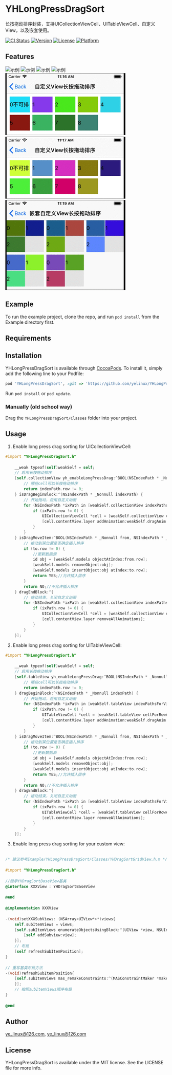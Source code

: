 # YHLongPressDragSort

长按拖动排序封装，支持UICollectionViewCell、UITableViewCell、自定义View，以及嵌套使用。

[![CI Status](https://img.shields.io/travis/ye_linux@126.com/YHLongPressDragSort.svg?style=flat)](https://travis-ci.org/ye_linux@126.com/YHLongPressDragSort)
[![Version](https://img.shields.io/cocoapods/v/YHLongPressDragSort.svg?style=flat)](https://cocoapods.org/pods/YHLongPressDragSort)
[![License](https://img.shields.io/cocoapods/l/YHLongPressDragSort.svg?style=flat)](https://cocoapods.org/pods/YHLongPressDragSort)
[![Platform](https://img.shields.io/cocoapods/p/YHLongPressDragSort.svg?style=flat)](https://cocoapods.org/pods/YHLongPressDragSort)

## Features
![示例](./preview/4.gif)
![示例](./preview/5.gif)
![示例](./preview/6.gif)
![示例](./preview/7.gif)
![示例](./preview/1.gif)
![示例](./preview/2.gif)
![示例](./preview/3.gif)

## Example

To run the example project, clone the repo, and run `pod install` from the Example directory first.

## Requirements

## Installation

YHLongPressDragSort is available through [CocoaPods](https://cocoapods.org). To install
it, simply add the following line to your Podfile:

```ruby
pod 'YHLongPressDragSort', :git => 'https://github.com/yelinux/YHLongPressDragSort.git'
```

Run `pod install` or `pod update`.

### Manually (old school way)
Drag the `YHLongPressDragSort/Classes` folder into your project.

## Usage
1. Enable long press drag sorting for UICollectionViewCell:
```objective-c
#import "YHLongPressDragSort.h"

    __weak typeof(self)weakSelf = self;
    // 启用长按拖动排序
    [self.collectionView yh_enableLongPressDrag:^BOOL(NSIndexPath * _Nonnull indexPath, CGPoint pressPoint) {
        // 哪些cell可以长按拖动排序
        return indexPath.row != 0;
    } isDragBeginBlock:^(NSIndexPath * _Nonnull indexPath) {
        // 开始拖动，启用自定义动画
        for (NSIndexPath *ixPath in [weakSelf.collectionView indexPathsForVisibleItems]){
            if (ixPath.row != 0) {
                UICollectionViewCell *cell = [weakSelf.collectionView cellForItemAtIndexPath:ixPath];
                [cell.contentView.layer addAnimation:weakSelf.dragAnim forKey:nil];
            }
        }
    } isDragMoveItem:^BOOL(NSIndexPath * _Nonnull from, NSIndexPath * _Nonnull to) {
        // 拖动到某位置是否确定插入排序
        if (to.row != 0) {
            //更新数据源
            id obj = [weakSelf.models objectAtIndex:from.row];
            [weakSelf.models removeObject:obj];
            [weakSelf.models insertObject:obj atIndex:to.row];
            return YES;//允许插入排序
        }
        return NO;//不允许插入排序
    } dragEndBlock:^{
        // 拖动结束，关闭自定义动画
        for (NSIndexPath *ixPath in [weakSelf.collectionView indexPathsForVisibleItems]){
            if (ixPath.row != 0) {
                UICollectionViewCell *cell = [weakSelf.collectionView cellForItemAtIndexPath:ixPath];
                [cell.contentView.layer removeAllAnimations];
            }
        }
    }];
```

2. Enable long press drag sorting for UITableViewCell:
```objective-c
#import "YHLongPressDragSort.h"

    __weak typeof(self)weakSelf = self;
    // 启用长按拖动排序
    [self.tableView yh_enableLongPressDrag:^BOOL(NSIndexPath * _Nonnull indexPath, CGPoint pressPoint) {
        // 哪些cell可以长按拖动排序
        return indexPath.row != 0;
    } dragBeginBlock:^(NSIndexPath * _Nonnull indexPath) {
        // 开始拖动，启用自定义动画
        for (NSIndexPath *ixPath in [weakSelf.tableView indexPathsForVisibleRows]){
            if (ixPath.row != 0) {
                UITableViewCell *cell = [weakSelf.tableView cellForRowAtIndexPath:ixPath];
                [cell.contentView.layer addAnimation:weakSelf.dragAnim forKey:nil];
            }
        }
    } isDragMoveItem:^BOOL(NSIndexPath * _Nonnull from, NSIndexPath * _Nonnull to) {
        // 拖动到某位置是否确定插入排序
        if (to.row != 0) {
            //更新数据源
            id obj = [weakSelf.models objectAtIndex:from.row];
            [weakSelf.models removeObject:obj];
            [weakSelf.models insertObject:obj atIndex:to.row];
            return YES;//允许插入排序
        }
        return NO;//不允许插入排序
    } dragEndBlock:^{
        // 拖动结束，关闭自定义动画
        for (NSIndexPath *ixPath in [weakSelf.tableView indexPathsForVisibleRows]){
            if (ixPath.row != 0) {
                UITableViewCell *cell = [weakSelf.tableView cellForRowAtIndexPath:ixPath];
                [cell.contentView.layer removeAllAnimations];
            }
        }
    }];
```

3. Enable long press drag sorting for your custom view:
```objective-c

/* 建议参考Example/YHLongPressDragSort/Classes/YHDragSortGridView.h.m */

#import "YHLongPressDragSort.h"

//继承YHDragSortBaseView基类
@interface XXXView : YHDragSortBaseView

@end

@implementation XXXView

-(void)setXXXSubViews: (NSArray<UIView*>*)views{
    self.subItemViews = views;
    [self.subItemViews enumerateObjectsUsingBlock:^(UIView *view, NSUInteger idx, BOOL * _Nonnull stop) {
        [self addSubview:view];
    }];
    // 布局
    [self refreshSubItemPosition];
}

// 重写基类布局方法
-(void)refreshSubItemPosition{
    [self.subItemViews mas_remakeConstraints:^(MASConstraintMaker *make) {
    }];
    // 按照subItemViews顺序布局
}

@end

```

## Author

ye_linux@126.com, ye_linux@126.com

## License

YHLongPressDragSort is available under the MIT license. See the LICENSE file for more info.
